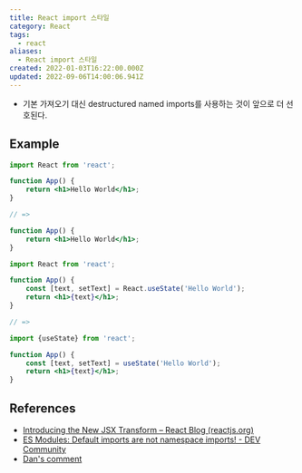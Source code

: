 ```yaml
---
title: React import 스타일
category: React
tags:
  - react
aliases:
  - React import 스타일
created: 2022-01-03T16:22:00.000Z
updated: 2022-09-06T14:00:06.941Z
---
```


- 기본 가져오기 대신 destructured named imports를 사용하는 것이 앞으로 더 선호된다.

## Example

```jsx
import React from 'react';

function App() {
	return <h1>Hello World</h1>;
}

// =>

function App() {
	return <h1>Hello World</h1>;
}
```

```jsx
import React from 'react';

function App() {
	const [text, setText] = React.useState('Hello World');
	return <h1>{text}</h1>;
}

// =>

import {useState} from 'react';

function App() {
	const [text, setText] = useState('Hello World');
	return <h1>{text}</h1>;
}
```

## References

- [Introducing the New JSX Transform – React Blog (reactjs.org)](https://reactjs.org/blog/2020/09/22/introducing-the-new-jsx-transform.html#removing-unused-react-imports)
- [ES Modules: Default imports are not namespace imports! - DEV Community](https://dev.to/mapleleaf/es6-modules-and-default-imports-p0)
- [Dan's comment](https://twitter.com/dan_abramov/status/1308739731551858689)
